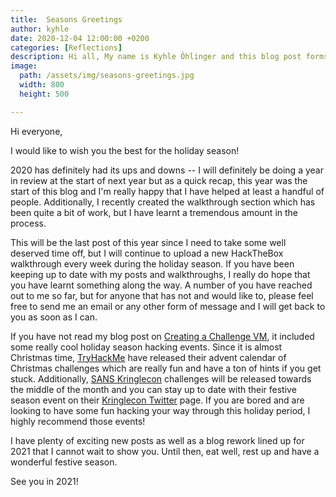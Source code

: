 ```yaml
---
title:  Seasons Greetings
author: kyhle
date: 2020-12-04 12:00:00 +0200
categories: [Reflections]
description: Hi all, My name is Kyhle Öhlinger and this blog post forms part of my personal blog. If you enjoy any of the posts, feel free to reach out and let me know :) 
image:
  path: /assets/img/seasons-greetings.jpg
  width: 800
  height: 500

--- 
```




Hi everyone,

I would like to wish you the best for the holiday season! 

2020 has definitely had its ups and downs -- I will definitely be doing a year in review at the start of next year but as a quick recap, this year was the start of this blog and I'm really happy that I have helped at least a handful of people. Additionally, I recently created the walkthrough section which has been quite a bit of work, but I have learnt a tremendous amount in the process.

This will be the last post of this year since I need to take some well deserved time off, but I will continue to upload a new HackTheBox walkthrough every week during the holiday season. If you have been keeping up to date with my posts and walkthroughs, I really do hope that you have learnt something along the way. A number of you have reached out to me so far, but for anyone that has not and would like to, please feel free to send me an email or any other form of message and I will get back to you as soon as I can. 

If you have not read my blog post on [Creating a Challenge VM](https://ohlinger.co/creating-a-challenge-vm/), it included some really cool holiday season hacking events. Since it is almost Christmas time, [TryHackMe](https://tryhackme.com/christmas) have released their advent calendar of Christmas challenges which are really fun and have a ton of hints if you get stuck. Additionally, [SANS Kringlecon](https://holidayhackchallenge.com/2020/) challenges will be released towards the middle of the month and you can stay up to date with their festive season event on their [Kringlecon Twitter](https://twitter.com/KringleCon) page. If you are bored and are looking to have some fun hacking your way through this holiday period, I highly recommend those events!

I have plenty of exciting new posts as well as a blog rework lined up for 2021 that I cannot wait to show you. Until then, eat well, rest up and have a wonderful festive season.

See you in 2021!

